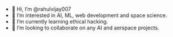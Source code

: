 - 👋 Hi, I’m @rahulvijay007
- 👀 I’m interested in AI, ML, web development and space science.
- 🌱 I’m currently learning ethical hacking.
- 💞️ I’m looking to collaborate on any AI and aerspace projects.

<!---
rahulvijay007/rahulvijay007 is a ✨ special ✨ repository because its `README.md` (this file) appears on your GitHub profile.
You can click the Preview link to take a look at your changes.
--->
